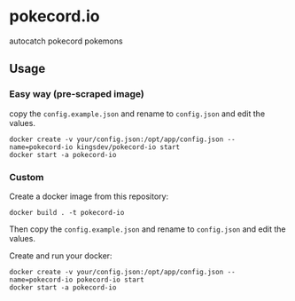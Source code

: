 # pokecord.io
autocatch pokecord pokemons

## Usage

### Easy way (pre-scraped image)

copy the `config.example.json` and rename to `config.json` and edit the values.

	docker create -v your/config.json:/opt/app/config.json --name=pokecord-io kingsdev/pokecord-io start
	docker start -a pokecord-io

### Custom

Create a docker image from this repository:

	docker build . -t pokecord-io

Then copy the `config.example.json` and rename to `config.json` and edit the values.

Create and run your docker:

	docker create -v your/config.json:/opt/app/config.json --name=pokecord-io pokecord-io start
	docker start -a pokecord-io